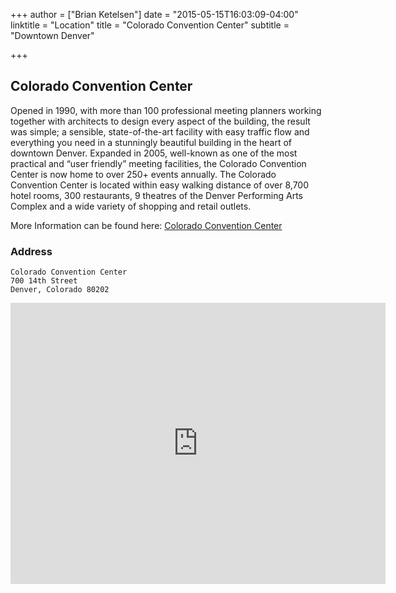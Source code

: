 +++
author = ["Brian Ketelsen"]
date = "2015-05-15T16:03:09-04:00"
linktitle = "Location"
title = "Colorado Convention Center"
subtitle = "Downtown Denver"

+++

## Colorado Convention Center
Opened in 1990, with more than 100 professional meeting planners working together with architects to design every aspect of the building, the result was simple; a sensible, state-of-the-art facility with easy traffic flow and everything you need in a stunningly beautiful building in the heart of downtown Denver. Expanded in 2005, well-known as one of the most practical and “user friendly” meeting facilities, the Colorado Convention Center is now home to over 250+ events annually. The Colorado Convention Center is located within easy walking distance of over 8,700 hotel rooms, 300 restaurants, 9 theatres of the Denver Performing Arts Complex and a wide variety of shopping and retail outlets.

More Information can be found here: [Colorado Convention Center](http://denverconvention.com) 

### Address
	Colorado Convention Center
	700 14th Street
	Denver, Colorado 80202

<iframe src="https://www.google.com/maps/embed?pb=!1m14!1m8!1m3!1d3067.8723967161754!2d-104.99639859999999!3d39.7425171!3m2!1i1024!2i768!4f13.1!3m3!1m2!1s0x876c78d19ee5341f%3A0x3d2bbf54ad753723!2s700+14th+St%2C+Denver%2C+CO+80202!5e0!3m2!1sen!2sus!4v1431656220832" width="600" height="450" frameborder="0" style="border:0"></iframe>
